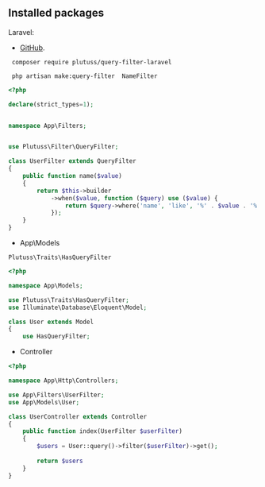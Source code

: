 ## Installed packages

Laravel:
- [GitHub](https://github.com/plutuss/query-filter-laravel).

```shell
 composer require plutuss/query-filter-laravel
```

```shell
 php artisan make:query-filter  NameFilter
```


```php
<?php

declare(strict_types=1);


namespace App\Filters;


use Plutuss\Filter\QueryFilter;

class UserFilter extends QueryFilter
{
    public function name($value)
    {
        return $this->builder
            ->when($value, function ($query) use ($value) {
                return $query->where('name', 'like', '%' . $value . '%');
            });
    }
}
```

- App\Models  
```shell
Plutuss\Traits\HasQueryFilter
```
```php
<?php

namespace App\Models;

use Plutuss\Traits\HasQueryFilter;
use Illuminate\Database\Eloquent\Model;

class User extends Model
{
    use HasQueryFilter;
```

- Controller
```php
<?php

namespace App\Http\Controllers;

use App\Filters\UserFilter;
use App\Models\User;

class UserController extends Controller
{
    public function index(UserFilter $userFilter)
    {
        $users = User::query()->filter($userFilter)->get();
       
        return $users
    }
}
```
